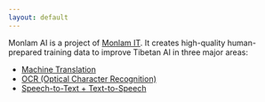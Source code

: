 ```yaml
---
layout: default
---
```


Monlam AI is a project of [Monlam IT](https://monlamit.com). It creates high-quality human-prepared training data to improve Tibetan AI in three major areas:
- [Machine Translation](mt.md)
- [OCR (Optical Character Recognition)](ocr.md)
- [Speech-to-Text + Text-to-Speech](stt.md)

